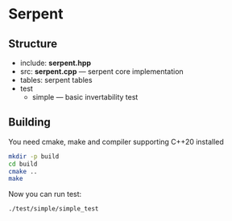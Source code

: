 # Serpent

## Structure

- include: **serpent.hpp** 
- src: **serpent.cpp** — serpent core implementation
- tables: serpent tables
- test
    - simple — basic invertability test

## Building

You need cmake, make and compiler supporting C++20 installed
```sh
mkdir -p build
cd build
cmake ..
make
```

Now you can run test:
```sh
./test/simple/simple_test
```
